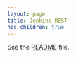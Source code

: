 ```yaml
---
layout: page
title: Jenkins REST
has_children: true
---
```


See the [README](https://github.com/jrestclients/jenkins-rest/blob/master/README.md) file.

